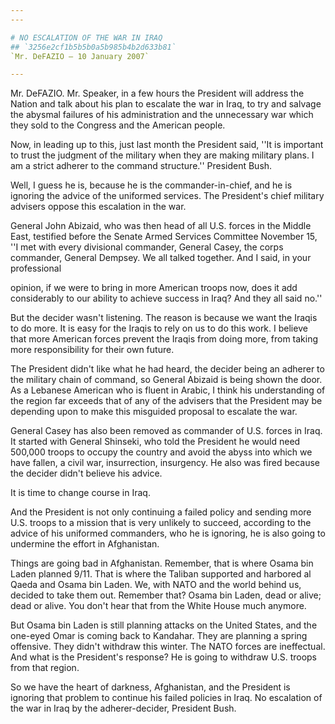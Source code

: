 ```yaml
---
---

# NO ESCALATION OF THE WAR IN IRAQ
## `3256e2cf1b5b5b0a5b985b4b2d633b81`
`Mr. DeFAZIO — 10 January 2007`

---
```



Mr. DeFAZIO. Mr. Speaker, in a few hours the President will address 
the Nation and talk about his plan to escalate the war in Iraq, to try 
and salvage the abysmal failures of his administration and the 
unnecessary war which they sold to the Congress and the American 
people.

Now, in leading up to this, just last month the President said, ''It 
is important to trust the judgment of the military when they are making 
military plans. I am a strict adherer to the command structure.'' 
President Bush.

Well, I guess he is, because he is the commander-in-chief, and he is 
ignoring the advice of the uniformed services. The President's chief 
military advisers oppose this escalation in the war.

General John Abizaid, who was then head of all U.S. forces in the 
Middle East, testified before the Senate Armed Services Committee 
November 15, ''I met with every divisional commander, General Casey, 
the corps commander, General Dempsey. We all talked together. And I 
said, in your professional


opinion, if we were to bring in more American troops now, does it add 
considerably to our ability to achieve success in Iraq? And they all 
said no.''

But the decider wasn't listening. The reason is because we want the 
Iraqis to do more. It is easy for the Iraqis to rely on us to do this 
work. I believe that more American forces prevent the Iraqis from doing 
more, from taking more responsibility for their own future.

The President didn't like what he had heard, the decider being an 
adherer to the military chain of command, so General Abizaid is being 
shown the door. As a Lebanese American who is fluent in Arabic, I think 
his understanding of the region far exceeds that of any of the advisers 
that the President may be depending upon to make this misguided 
proposal to escalate the war.

General Casey has also been removed as commander of U.S. forces in 
Iraq. It started with General Shinseki, who told the President he would 
need 500,000 troops to occupy the country and avoid the abyss into 
which we have fallen, a civil war, insurrection, insurgency. He also 
was fired because the decider didn't believe his advice.

It is time to change course in Iraq.

And the President is not only continuing a failed policy and sending 
more U.S. troops to a mission that is very unlikely to succeed, 
according to the advice of his uniformed commanders, who he is 
ignoring, he is also going to undermine the effort in Afghanistan.

Things are going bad in Afghanistan. Remember, that is where Osama 
bin Laden planned 9/11. That is where the Taliban supported and 
harbored al Qaeda and Osama bin Laden. We, with NATO and the world 
behind us, decided to take them out. Remember that? Osama bin Laden, 
dead or alive; dead or alive. You don't hear that from the White House 
much anymore.

But Osama bin Laden is still planning attacks on the United States, 
and the one-eyed Omar is coming back to Kandahar. They are planning a 
spring offensive. They didn't withdraw this winter. The NATO forces are 
ineffectual. And what is the President's response? He is going to 
withdraw U.S. troops from that region.

So we have the heart of darkness, Afghanistan, and the President is 
ignoring that problem to continue his failed policies in Iraq. No 
escalation of the war in Iraq by the adherer-decider, President Bush.
